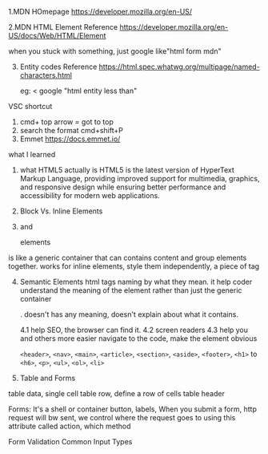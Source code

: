 1.MDN HOmepage
https://developer.mozilla.org/en-US/

2.MDN HTML Element Reference
https://developer.mozilla.org/en-US/docs/Web/HTML/Element

when you stuck with something, just google like"html form mdn"

3. Entity codes Reference
   https://html.spec.whatwg.org/multipage/named-characters.html

   eg: < google "html entity less than"

VSC shortcut

1. cmd+ top arrow = got to top
2. search the format
   cmd+shift+P
3. Emmet
   https://docs.emmet.io/

what I learned

1. what HTML5 actually is
   HTML5 is the latest version of HyperText Markup Language, providing improved support for multimedia, graphics, and responsive design while ensuring better performance and accessibility for modern web applications.

2. Block Vs. Inline Elements

3. <span> and <div> elements
<div> is like a generic container that can contains content and group elements together.
<Span> works for inline elements, style them independently, a piece of tag

4. Semantic Elements
   html tags naming by what they mean. it help coder understand the meaning of the element rather than just the generic container<span> <div>. doesn't has any meaning, doesn't explain about what it contains.

   4.1 help SEO, the browser can find it.
   4.2 screen readers
   4.3 help you and others more easier navigate to the code, make the element obvious

   `<header>`, `<nav>`, `<main>`, `<article>`, `<section>`, `<aside>`, `<footer>`, `<h1>` to `<h6>`, `<p>`, `<ul>`, `<ol>`, `<li>`

5. Table and Forms
<td> table data, single cell
<tr>table row, define a row of cells
<th> table header

Forms: It's a shell or container
button, labels,
When you submit a form, http request will bw sent, we control where the request goes to using this attribute called action, which method

Form Validation
Common Input Types

